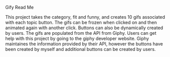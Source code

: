Gify Read Me

This project takes the category, fit and funny, and creates 10 gifs associated with each topic button. The gifs can be frozen when clicked on and then animated again with another click. Buttons can also be dynamically created by users. The gifs are populated from the API from Giphy. Users can get help with this project by going to the giphy developer website. Giphy maintaines the information provided by their API, however the buttons have been created by myself and additional buttons can be created by users.
